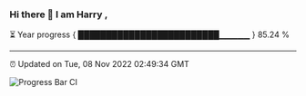 ### Hi there 👋 I am Harry , 

⏳ Year progress { █████████████████████████▁▁▁▁▁ } 85.24 %

---

⏰ Updated on Tue, 08 Nov 2022 02:49:34 GMT

![Progress Bar CI](https://github.com/duykhang68/duykhang68/workflows/Progress%20Bar%20CI/badge.svg)
